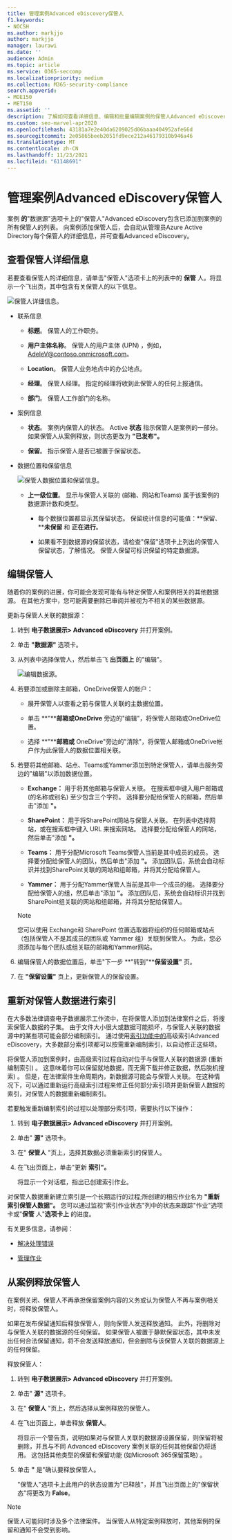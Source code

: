 ```yaml
---
title: 管理案例Advanced eDiscovery保管人
f1.keywords:
- NOCSH
ms.author: markjjo
author: markjjo
manager: laurawi
ms.date: ''
audience: Admin
ms.topic: article
ms.service: O365-seccomp
ms.localizationpriority: medium
ms.collection: M365-security-compliance
search.appverid:
- MOE150
- MET150
ms.assetid: ''
description: 了解如何查看详细信息、编辑和批量编辑案例的保管人Advanced eDiscovery列表。
ms.custom: seo-marvel-apr2020
ms.openlocfilehash: 43181a7e2e40da6209025d06baaa404952afe66d
ms.sourcegitcommit: 2e05865beeb2051fd9ece212a46179310b946a46
ms.translationtype: MT
ms.contentlocale: zh-CN
ms.lasthandoff: 11/23/2021
ms.locfileid: "61148691"
---
```

# <a name="manage-custodians-in-an-advanced-ediscovery-case"></a>管理案例Advanced eDiscovery保管人

案例 **的**"数据源"选项卡上的"保管人"Advanced eDiscovery包含已添加到案例的所有保管人的列表。 向案例添加保管人后，会自动从管理员Azure Active Directory每个保管人的详细信息，并可查看Advanced eDiscovery。

## <a name="view-custodian-details"></a>查看保管人详细信息

若要查看保管人的详细信息，请单击"保管人"选项卡上的列表中的 **保管** 人。将显示一个飞出页，其中包含有关保管人的以下信息。

![保管人详细信息。](../media/CustodianDetails.PNG)

- 联系信息

  - **标题**。 保管人的工作职务。
  
  - **用户主体名称**。 保管人的用户主体 (UPN) ，例如，AdeleV@contoso.onmicrosoft.com。
  
  - **Location**。 保管人业务地点中的办公地点。
  
  - **经理**。 保管人经理。 指定的经理将收到此保管人的任何上报通信。
  
  - **部门**。 保管人工作部门的名称。

- 案例信息

  - **状态**。 案例内保管人的状态。 Active **状态** 指示保管人是案例的一部分。 如果保管人从案例释放，则状态更改为 **"已发布"。**
  
  - **保留**。 指示保管人是否已被置于保留状态。

- 数据位置和保留信息

  ![保管人数据位置和保留信息。](../media/CustodianHoldDetails.PNG)

  - **上一级位置**。 显示与保管人关联的 (邮箱、网站和Teams) 属于该案例的数据源计数和类型。

    - 每个数据位置都显示其保留状态。 保留统计信息的可能值：**保留、****未保留** 和 **正在进行**。

    - 如果看不到数据源的保留状态，请检查"保留"选项卡上列出的保管人保留状态，了解情况。  保管人保留可标识保留的特定数据源。

## <a name="edit-a-custodian"></a>编辑保管人

随着你的案例的进展，你可能会发现可能有与特定保管人和案例相关的其他数据源。 在其他方案中，您可能需要删除已审阅并被视为不相关的某些数据源。

更新与保管人关联的数据源：

1. 转到 **电子数据展示> Advanced eDiscovery** 并打开案例。
  
2. 单击 **"数据源"** 选项卡。
  
3. 从列表中选择保管人，然后单击飞 **出页面上** 的"编辑"。

    ![编辑数据源。](../media/EditCustodianDataSource.PNG)
  
4. 若要添加或删除主邮箱，OneDrive保管人的帐户：

    - 展开保管人以查看之前与保管人关联的主数据位置。

    - 单击 **"****邮箱或OneDrive** 旁边的"编辑"，将保管人邮箱或OneDrive位置。

    - 选择 **"****邮箱或** OneDrive"旁边的"清除"，将保管人邮箱或OneDrive帐户作为此保管人的数据位置相关联。

5. 若要将其他邮箱、站点、Teams或Yammer添加到特定保管人，请单击服务旁边的"编辑"以添加数据位置。 

   - **Exchange：** 用于将其他邮箱与保管人关联。 在搜索框中键入用户邮箱或 (的名称或别名) 至少包含三个字符。 选择要分配给保管人的邮箱，然后单击"添加 **"。**

   - **SharePoint：** 用于将SharePoint网站与保管人关联。 在列表中选择网站，或在搜索框中键入 URL 来搜索网站。 选择要分配给保管人的网站，然后单击"添加 **"。**

   - **Teams：** 用于分配Microsoft Teams保管人当前是其中成员的成员。 选择要分配给保管人的团队，然后单击"添加 **"。** 添加团队后，系统会自动标识并找到SharePoint关联的网站和组邮箱，并将其分配给保管人。

   - **Yammer：** 用于分配Yammer保管人当前是其中一个成员的组。 选择要分配给保管人的组，然后单击"添加 **"。** 添加团队后，系统会自动标识并找到SharePoint组关联的网站和组邮箱，并将其分配给保管人。

   > [!NOTE]
   > 您可以使用 Exchange和 SharePoint 位置选取器将组织的任何邮箱或站点（包括保管人不是其成员的团队或 Yammer 组）关联到保管人。 为此，您必须添加与每个团队或组关联的邮箱和Yammer网站。

6. 编辑保管人的数据位置后，单击"下一步 **"转到"****保留设置"** 页。  

7. 在 **"保留设置"** 页上，更新保管人的保留设置。

## <a name="reindex-custodian-data"></a>重新对保管人数据进行索引

在大多数法律调查电子数据展示工作流中，在将保管人添加到法律案件之后，将搜索保管人数据的子集。 由于文件大小很大或数据可能损坏，与保管人关联的数据源中的某些项可能会部分编制索引。 通过使用[索引功能中的](indexing-custodian-data.md)高级索引Advanced eDiscovery，大多数部分索引项都可以按需重新编制索引，以自动修正这些项。

将保管人添加到案例时，由高级索引过程自动对位于与保管人关联的数据源 (重新编制索引) 。 这意味着你可以保留就地数据，而无需下载并修正数据，然后脱机搜索) 。 但是，在法律案件生命周期内，新数据源可能会与保管人关联。 在这种情况下，可以通过重新运行高级索引过程来修正任何部分索引项并更新保管人数据的索引，对保管人的数据重新编制索引。

若要触发重新编制索引的过程以处理部分索引项，需要执行以下操作：

1. 转到 **电子数据展示> Advanced eDiscovery** 并打开案例。

2. 单击" **源"** 选项卡。

3. 在" **保管人** "页上，选择其数据必须重新索引的保管人。

4. 在飞出页面上，单击"更新 **索引"。**

   将显示一个对话框，指出已创建索引作业。

对保管人数据重新建立索引是一个长期运行的过程;所创建的相应作业名为 **"重新索引保管人数据"。** 您可以通过监视"索引作业状态"列中的状态来跟踪"作业"选项卡或"**保管** 人"**选项卡上** 的进度。

有关更多信息，请参阅：

- [解决处理错误](processing-data-for-case.md)

- [管理作业](managing-jobs-ediscovery20.md)

## <a name="release-a-custodian-from-a-case"></a>从案例释放保管人

在案例关闭、保管人不再承担保留案例内容的义务或认为保管人不再与案例相关时，将释放保管人。 

如果在发布保留通知后释放保管人，则向保管人发送释放通知。 此外，将删除对与保管人关联的数据源的任何保留。 如果保管人被置于静默保留状态，其中未发出任何合法保留通知，将不会发送释放通知，但会删除与该保管人关联的数据源上的任何保留。

释放保管人：

1. 转到 **电子数据展示> Advanced eDiscovery** 并打开案例。

2. 单击" **源"** 选项卡。

3. 在" **保管人** "页上，然后选择从案例释放的保管人。

4. 在飞出页面上，单击释放 **保管人**。

   将显示一个警告页，说明如果对与保管人关联的数据源设置保留，则保留将被删除，并且与不同 Advanced eDiscovery 案例关联的任何其他保留仍将适用。 这包括其他类型的保留和保留功能 (如Microsoft 365保留策略) 。

5. 单击 **"** 是"确认要释放保管人。 

    "保管人"选项卡上此用户的状态设置为"已释放"，并且飞出页面上的"保留状态"将更改为 **False**。 

> [!NOTE]
> 保管人可能同时涉及多个法律案件。 当保管人从特定案例释放时，其他案例的保留和通知不会受到影响。

